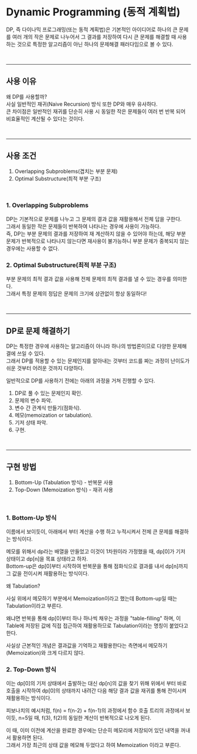 # Dynamic Programming (동적 계획법)

DP, 즉 다이나믹 프로그래밍(또는 동적 계획법)은 기본적인 아이디어로 하나의 큰 문제를 여러 개의 작은 문제로 나누어서 그 결과를 저장하여 다시 큰 문제를 해결할 때 사용하는 것으로 특정한 알고리즘이 아닌 하나의 문제해결 패러다임으로 볼 수 있다.

<br/>

---

## 사용 이유

왜 DP를 사용할까?
<br/>
사실 일반적인 재귀(Naive Recursion) 방식 또한 DP와 매우 유사하다.
<br/>
큰 차이점은 일반적인 재귀를 단순히 사용 시 동일한 작은 문제들이 여러 번 반복 되어 비효율적인 계산될 수 있다는 것이다.

<br/>

---

## 사용 조건

1. Overlapping Subproblems(겹치는 부분 문제)
2. Optimal Substructure(최적 부분 구조)

<br/>

### 1. Overlapping Subproblems

DP는 기본적으로 문제를 나누고 그 문제의 결과 값을 재활용해서 전체 답을 구한다.
<br/>
그래서 동일한 작은 문제들이 반복하여 나타나는 경우에 사용이 가능하다.
<br/>
즉, DP는 부분 문제의 결과를 저장하여 재 계산하지 않을 수 있어야 하는데, 해당 부분 문제가 반복적으로 나타나지 않는다면 재사용이 불가능하니 부분 문제가 중복되지 않는 경우에는 사용할 수 없다.

### 2. Optimal Substructure(최적 부분 구조)

부분 문제의 최적 결과 값을 사용해 전체 문제의 최적 결과를 낼 수 있는 경우를 의미한다.
<br/>
그래서 특정 문제의 정답은 문제의 크기에 상관없이 항상 동일하다!

<br/>

---

## DP로 문제 해결하기

DP는 특정한 경우에 사용하는 알고리즘이 아니라 하나의 방법론이므로 다양한 문제해결에 쓰일 수 있다.
<br/>
그래서 DP를 적용할 수 있는 문제인지를 알아내는 것부터 코드를 짜는 과정이 난이도가 쉬운 것부터 어려운 것까지 다양하다.

일반적으로 DP를 사용하기 전에는 아래의 과정을 거쳐 진행할 수 있다.

1. DP로 풀 수 있는 문제인지 확인.
2. 문제의 변수 파악.
3. 변수 간 관계식 만들기(점화식).
4. 메모(memoization or tabulation).
5. 기저 상태 파악.
6. 구현.

<br/>

---

## 구현 방법

1. Bottom-Up (Tabulation 방식) - 반복문 사용
2. Top-Down (Memoization 방식) - 재귀 사용

<br/>

### 1. Bottom-Up 방식

이름에서 보이듯이, 아래에서 부터 계산을 수행 하고 누적시켜서 전체 큰 문제를 해결하는 방식이다.

메모를 위해서 dp라는 배열을 만들었고 이것이 1차원이라 가정했을 때, dp[0]가 기저 상태이고 dp[n]을 목표 상태라고 하자.
<br/>
Bottom-up은 dp[0]부터 시작하여 반복문을 통해 점화식으로 결과를 내서 dp[n]까지 그 값을 전이시켜 재활용하는 방식이다.

왜 Tabulation?

사실 위에서 메모하기 부분에서 Memoization이라고 했는데 Bottom-up일 때는 Tabulation이라고 부른다.

왜냐면 반복을 통해 dp[0]부터 하나 하나씩 채우는 과정을 "table-filling" 하며, 이 Table에 저장된 값에 직접 접근하여 재활용하므로 Tabulation이라는 명칭이 붙었다고 한다.

사실상 근본적인 개념은 결과값을 기억하고 재활용한다는 측면에서 메모하기(Memoization)와 크게 다르지 않다.

### 2. Top-Down 방식

이는 dp[0]의 기저 상태에서 출발하는 대신 dp[n]의 값을 찾기 위해 위에서 부터 바로 호출을 시작하여 dp[0]의 상태까지 내려간 다음 해당 결과 값을 재귀를 통해 전이시켜 재활용하는 방식이다.

피보나치의 예시처럼, f(n) = f(n-2) + f(n-1)의 과정에서 함수 호출 트리의 과정에서 보이듯, n=5일 때, f(3), f(2)의 동일한 계산이 반복적으로 나오게 된다.

이 때, 이미 이전에 계산을 완료한 경우에는 단순히 메모리에 저장되어 있던 내역을 꺼내서 활용하면 된다.
<br/>
그래서 가장 최근의 상태 값을 메모해 두었다고 하여 Memoization 이라고 부른다.

